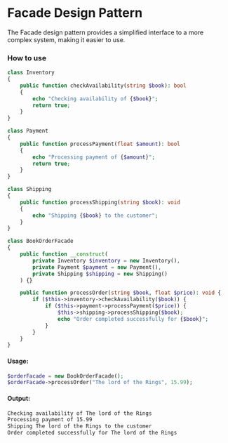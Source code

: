 # Facade Design Pattern
The Facade design pattern provides a simplified interface to a more complex system, making it easier to use.

### How to use
```php
class Inventory
{
    public function checkAvailability(string $book): bool
    {
        echo "Checking availability of {$book}";
        return true;
    }
}
```

```php
class Payment
{
    public function processPayment(float $amount): bool
    {
        echo "Processing payment of {$amount}";
        return true;
    }
}
```

```php
class Shipping
{
    public function processShipping(string $book): void
    {
        echo "Shipping {$book} to the customer";
    }
}
```

```php
class BookOrderFacade
{
    public function __construct(
        private Inventory $inventory = new Inventory(),
        private Payment $payment = new Payment(),
        private Shipping $shipping = new Shipping()
    ) {}

    public function processOrder(string $book, float $price): void {
        if ($this->inventory->checkAvailability($book)) {
            if ($this->payment->processPayment($price)) {
                $this->shipping->processShipping($book);
                echo "Order completed successfully for {$book}";
            }
        }
    }
}
```

#### Usage:
```php
$orderFacade = new BookOrderFacade();
$orderFacade->processOrder("The lord of the Rings", 15.99);
```

#### Output:
```txt
Checking availability of The lord of the Rings
Processing payment of 15.99
Shipping The lord of the Rings to the customer
Order completed successfully for The lord of the Rings
```

